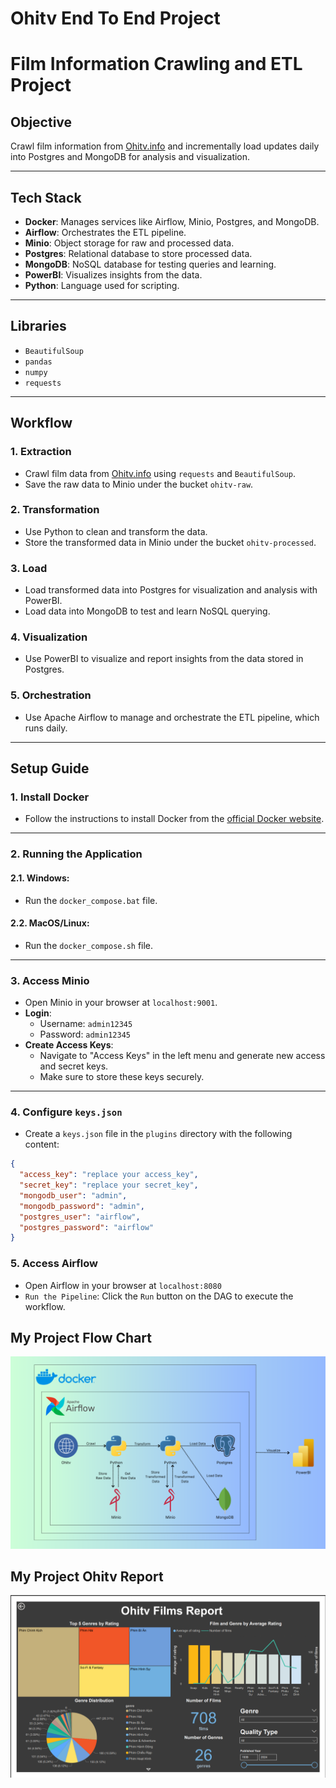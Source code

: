 # Ohitv End To End Project

# Film Information Crawling and ETL Project

## Objective
Crawl film information from [Ohitv.info](https://ohitv.info) and incrementally load updates daily into Postgres and MongoDB for analysis and visualization.

---

## Tech Stack
- **Docker**: Manages services like Airflow, Minio, Postgres, and MongoDB.
- **Airflow**: Orchestrates the ETL pipeline.
- **Minio**: Object storage for raw and processed data.
- **Postgres**: Relational database to store processed data.
- **MongoDB**: NoSQL database for testing queries and learning.
- **PowerBI**: Visualizes insights from the data.
- **Python**: Language used for scripting.

---

## Libraries
- `BeautifulSoup`
- `pandas`
- `numpy`
- `requests`

---

## Workflow

### 1. Extraction
- Crawl film data from [Ohitv.info](https://ohitv.info) using `requests` and `BeautifulSoup`.
- Save the raw data to Minio under the bucket `ohitv-raw`.

### 2. Transformation
- Use Python to clean and transform the data.
- Store the transformed data in Minio under the bucket `ohitv-processed`.

### 3. Load
- Load transformed data into Postgres for visualization and analysis with PowerBI.
- Load data into MongoDB to test and learn NoSQL querying.

### 4. Visualization
- Use PowerBI to visualize and report insights from the data stored in Postgres.

### 5. Orchestration
- Use Apache Airflow to manage and orchestrate the ETL pipeline, which runs daily.

---

## Setup Guide

### 1. Install Docker
- Follow the instructions to install Docker from the [official Docker website](https://docs.docker.com/get-docker/).

---

### 2. Running the Application

#### 2.1. Windows:
- Run the `docker_compose.bat` file.

#### 2.2. MacOS/Linux:
- Run the `docker_compose.sh` file.

---

### 3. Access Minio
- Open Minio in your browser at `localhost:9001`.
- **Login**: 
  - Username: `admin12345`
  - Password: `admin12345`
- **Create Access Keys**:
  - Navigate to "Access Keys" in the left menu and generate new access and secret keys.
  - Make sure to store these keys securely.

---

### 4. Configure `keys.json`
- Create a `keys.json` file in the `plugins` directory with the following content:

```json
{
  "access_key": "replace your access_key",
  "secret_key": "replace your secret_key",
  "mongodb_user": "admin",
  "mongodb_password": "admin",
  "postgres_user": "airflow",
  "postgres_password": "airflow"
}
```

### 5. Access Airflow
- Open Airflow in your browser at `localhost:8080`
- `Run the Pipeline`: Click the `Run` button on the DAG to execute the workflow.


## My Project Flow Chart
![ohitv-end-to-end-flowchart](images/ohitv_end_to_end_flowchart.png)

## My Project Ohitv Report
![ohitv-report](images/ohitv_report.png)